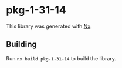 # pkg-1-31-14

This library was generated with [Nx](https://nx.dev).

## Building

Run `nx build pkg-1-31-14` to build the library.
